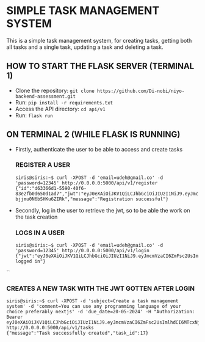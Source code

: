 # SIMPLE TASK MANAGEMENT SYSTEM
This is a simple task management system, for creating tasks, getting both all tasks and a single task, updating a task and deleting a task. 

## HOW TO START THE FLASK SERVER (TERMINAL 1)
* Clone the repository: `git clone https://github.com/Di-nobi/niyo-backend-assessment.git`
* Run: `pip install -r requirements.txt`
* Access the API directory: `cd api/v1`
* Run: `flask run`

## ON TERMINAL 2 (WHILE FLASK IS RUNNING)
* Firstly, authenticate the user to be able to access and create tasks
  ### REGISTER A USER
  ```
  siris@siris:~$ curl -XPOST -d 'email=udeh@gmail.co' -d 'password=12345' http://0.0.0.0:5000/api/v1/register
  {"id":"d63366d1-5590-40f6-83e2fb0d650d1ad7","jwt":"eyJ0eXAiOiJKV1QiLCJhbGciOiJIUzI1NiJ9.eyJmcmVzaCI6ZmFsc2UsImlhdCI6MTcxNjEzMTIyMywianRpIjoiNWI3YmJjODgtNjM3Yi00YjRkLTlmNjUtNGINjNjMmVjZTRjIiwidHlwZSI6ImFjY2VzcyIsInN1YiI6ImQ2MzM2NmQxLTU1OTAtNDBmNi04M2UyLWZiMGQ2NTBkMWFkNyIsIm5iZiI6MTcxNjEzMTIyMywiY3NyZiI6Ijk2MmIyNDI4LWM2NzAtNDc1ZC04Y2VhLTI0MzI3MmZhZDNhiIsImV4cCI6MTcxNjEzMjEyM30.KqKrtk7hiketXCtF3jZNJneJ-bjjmu0N6bSHKu6ZIRk","message":"Registration successful"}
* Secondly, log in the user to retrieve the jwt, so to be able the work on the task creation
  ### LOGS IN A USER
  ```
  siris@siris:~$ curl -XPOST -d 'email=udeh@gmail.co' -d 'password=12345' http://0.0.0.0:5000/api/v1/login
  {"jwt":"eyJ0eXAiOiJKV1QiLCJhbGciOiJIUzI1NiJ9.eyJmcmVzaCI6ZmFsc2UsImlhdCI6MTcxNjEzMTg2MCwianRpIjoiNTZmNjBmMTAtMjkzZC00MWI5LWI4MDktZTkxNjdlYzY0NjZkIiwidHlwZSI6ImFjY2VzcyIsInN1Yi6ImQ2MzM2NmQxLTU1OTAtNDBmNi04M2UyLWZiMGQ2NTBkMWFkNyIsIm5iZiI6MTcxNjEzMTg2MCwiY3NyZiI6IjcwODM2N2FmLTRjYzItNDMzZi1iZjM0LWY1YzI4NjJlOGIwNyIsImV4cCI6MTcxNjEzMjc2MH0.QrqNxWdzUSA8s_oqGEuDt_Z8u_ORde48BOMq0MDXak","message":"Successfully logged in"}
``
### CREATES A NEW TASK WITH THE JWT GOTTEN AFTER LOGIN
```
siris@siris:~$ curl -XPOST -d 'subject=Create a task management system' -d 'comment=You can use any programming language of your choice preferably nextjs' -d 'due_date=20-05-2024' -H "Authorization: Bearer eyJ0eXAiOiJKV1QiLCJhbGciOiJIUzI1NiJ9.eyJmcmVzaCI6ZmFsc2UsImlhdCI6MTcxNjEzMTg2MCwianRpIjoiNTZmNjBmMTAtMjkzZC00MWI5LWI4MDktZTkxNjdlYzY0NjZkIiwidHlwZSI6ImFjY2VzcyIsInN1YiI6ImQ2MzM2NmQxLTU1OTAtNDBmNi04M2UyLWZiMGQ2NTBkMWFkNyIsIm5iZiI6MTcxNjEzMTg2MCwiY3NyZiI6IjcwODM2N2FmLTRjYzItNDMzZi1iZjM0LWY1YzI4NjJlOGIwNyIsImV4cCI6MTcxNjEzMjc2MH0.QrqNxWdzUSA8s_o7qGEuDt_Z8u_ORde48BOMq0MDXak" http://0.0.0.0:5000/api/v1/tasks
{"message":"Task successfully created","task_id":17}
```




